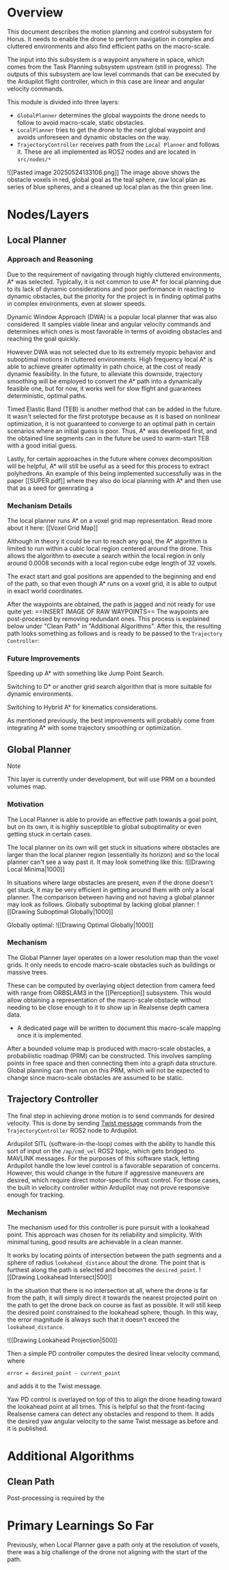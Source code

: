 # Overview
This document describes the motion planning and control subsystem for Horus. It needs to enable the drone to perform navigation in complex and cluttered environments and also find efficient paths on the macro-scale.

The input into this subsystem is a waypoint anywhere in space, which comes from the Task Planning subsystem upstream (still in progress). The outputs of this subsystem are low level commands that can be executed by the Ardupilot flight controller, which in this case are linear and angular velocity commands.

This module is divided into three layers: 
- `GlobalPlanner` determines the global waypoints the drone needs to follow to avoid macro-scale, static obstacles.
- `LocalPlanner` tries to get the drone to the next global waypoint and avoids unforeseen and dynamic obstacles on the way.
- `TrajectoryController` receives path from the `Local Planner` and follows it.
These are all implemented as ROS2 nodes and are located in `src/nodes/*`

![[Pasted image 20250524133106.png]]
The image above shows the obstacle voxels in red, global goal as the teal sphere, raw local plan as series of blue spheres, and a cleaned up local plan as the thin green line.
# Nodes/Layers
## Local Planner
### Approach and Reasoning
Due to the requirement of navigating through highly cluttered environments, A* was selected. Typically, it is not common to use A* for local planning due to its lack of dynamic considerations and poor performance in reacting to dynamic obstacles, but the priority for the project is in finding optimal paths in complex environments, even at slower speeds.

Dynamic Window Approach (DWA) is a popular local planner that was also considered. It samples viable linear and angular velocity commands and determines which ones is most favorable in terms of avoiding obstacles and reaching the goal quickly. 

However DWA was not selected due to its extremely myopic behavior and suboptimal motions in cluttered environments. High frequency local A* is able to achieve greater optimality in path choice, at the cost of ready dynamic feasibility. In the future, to alleviate this downside, trajectory smoothing will be employed to convert the A* path into a dynamically feasible one, but for now, it works well for slow flight and guarantees deterministic, optimal paths.

Timed Elastic Band (TEB) is another method that can be added in the future. It wasn't selected for the first prototype because as it is based on nonlinear optimization, it is not guaranteed to converge to an optimal path in certain scenarios where an initial guess is poor. Thus, A* was developed first, and the obtained line segments can in the future be used to warm-start TEB with a good initial guess.

Lastly, for certain approaches in the future where convex decomposition will be helpful, A* will still be useful as a seed for this process to extract polyhedrons. An example of this being implemented successfully was in the paper [[SUPER.pdf]] where they also do local planning with A* and then use that as a seed for geenrating a 



### Mechanism Details
The local planner runs A* on a voxel grid map representation. 
	Read more about it here: [[Voxel Grid Map]]

Although in theory it could be run to reach any goal, the A* algorithm is limited to run within a cubic local region centered around the drone. This allows the algorithm to execute a search within the local region in only around 0.0008 seconds with a local region cube edge length of 32 voxels.

The exact start and goal positions are appended to the beginning and end of the path, so that even though A* runs on a voxel grid, it is able to output in exact world coordinates.

After the waypoints are obtained, the path is jagged and not ready for use quite yet:
==INSERT IMAGE OF RAW WAYPOINTS==
The waypoints are post-processed by removing redundant ones. This process is explained below under "Clean Path" in "Additional Algorithms". After this, the resulting path looks something as follows and is ready to be passed to the `Trajectory Controller`: 


### Future Improvements
Speeding up A* with something like Jump Point Search.

Switching to D* or another grid search algorithm that is more suitable for dynamic environments.

Switching to Hybrid A* for kinematics considerations.

As mentioned previously, the best improvements will probably come from integrating A* with some trajectory smoothing or optimization.

## Global Planner

> [!Note]
> This layer is currently under development, but will use PRM on a bounded volumes map.

### Motivation
The Local Planner is able to provide an effective path towards a goal point, but on its own, it is highly susceptible to global suboptimality or even getting stuck in certain cases.

The local planner on its own will get stuck in situations where obstacles are larger than the local planner region (essentially its horizon) and so the local planner can't see a way past it. It may look something like this:
![[Drawing Local Minima|1000]]

In situations where large obstacles are present, even if the drone doesn't get stuck, it may be very efficient in getting around them with only a local planner. The comparison between having and not having a global planner may look as follows.
Globally suboptimal by lacking global planner:
![[Drawing Suboptimal Globally|1000]]

Globally optimal:
![[Drawing Optimal Globally|1000]]

### Mechanism
The Global Planner layer operates on a lower resolution map than the voxel grids. It only needs to encode macro-scale obstacles such as buildings or massive trees.

These can be computed by overlaying object detection from camera feed with range from ORBSLAM3 in the [[Perception]] subsystem. This would allow obtaining a representation of the macro-scale obstacle without needing to be close enough to it to show up in Realsense depth camera data.
- A dedicated page will be written to document this macro-scale mapping once it is implemented.

After a bounded volume map is produced with macro-scale obstacles, a probabilistic roadmap (PRM) can be constructed. This involves sampling points in free space and then connecting them into a graph data structure. Global planning can then run on this PRM, which will not be expected to change since macro-scale obstacles are assumed to be static.
## Trajectory Controller
The final step in achieving drone motion is to send commands for desired velocity. This is done by sending [Twist message](https://docs.ros.org/en/noetic/api/geometry_msgs/html/msg/Twist.html) commands from the `TrajectoryController` ROS2 node to Ardupilot. 

Ardupilot SITL (software-in-the-loop) comes with the ability to handle this sort of input on the `/ap/cmd_vel` ROS2 topic, which gets bridged to MAVLINK messages. For the purposes of this software stack, letting Ardupilot handle the low level control is a favorable separation of concerns. However, this would change in the future if aggressive maneuvers are desired, which require direct motor-specific thrust control. For those cases, the built in velocity controller within Ardupilot may not prove responsive enough for tracking.

### Mechanism
The mechanism used for this controller is pure pursuit with a lookahead point. This approach was chosen for its reliability and simplicity. With minimal tuning, good results are achievable in a clean manner. 

It works by locating points of intersection between the path segments and a sphere of radius `lookahead_distance` about the drone. The point that is furthest along the path is selected and becomes the `desired_point`. 
![[Drawing Lookahead Intersect|500]]

In the situation that there is no intersection at all, where the drone is far from the path, it will simply direct it towards the nearest projected point on the path to get the drone back on course as fast as possible. It will still keep the desired point constrained to the lookahead sphere, though.
In this way, the error magnitude is always such that it doesn't exceed the `lookahead_distance`.

![[Drawing Lookahead Projection|500]]

Then a simple PD controller computes the desired linear velocity command, where 
```
error = desired_point - current_point
```
and adds it to the Twist message.

Yaw PD control is overlayed on top of this to align the drone heading toward the lookahead point at all times. This is helpful so that the front-facing Realsense camera can detect any obstacles and respond to them. It adds the desired yaw angular velocity to the same Twist message as before and it is published.

# Additional Algorithms

## Clean Path
Post-processing is required by the 





# Primary Learnings So Far

Previously, when Local Planner gave a path only at the resolution of voxels, there was a big challenge of the drone not aligning with the start of the path.